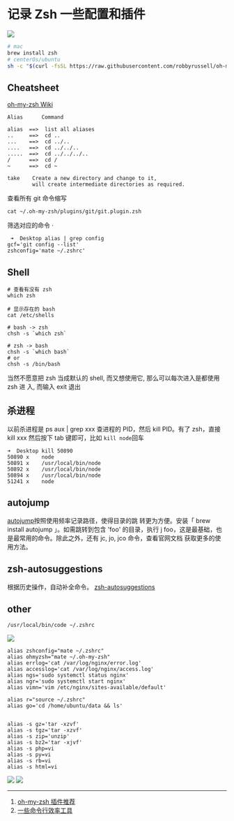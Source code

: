 # 记录 Zsh 一些配置和插件

 <img src='https://loremxuetengfei.oss-cn-beijing.aliyuncs.com/Xnip2019-04-13_18-45-56-1555152600.jpg'/>

```bash
# mac
brew install zsh
# centerOs/ubuntu
sh -c "$(curl -fsSL https://raw.githubusercontent.com/robbyrussell/oh-my-zsh/master/tools/install.sh)"
```

## Cheatsheet

[oh-my-zsh Wiki](https://github.com/robbyrussell/oh-my-zsh/wiki/Cheatsheet#git)

```
Alias	   Command

alias  ==>  list all aliases
..	   ==>  cd ..
...    ==> 	cd ../..
....   ==>	cd ../../..
.....  ==>  cd ../../../..
/	   ==>  cd /
~	   ==>  cd ~

take	Create a new directory and change to it,
        will create intermediate directories as required.
```

查看所有 git 命令缩写

```
cat ~/.oh-my-zsh/plugins/git/git.plugin.zsh
```

筛选对应的命令 ·

```shell
 ➜  Desktop alias | grep config
gcf='git config --list'
zshconfig='mate ~/.zshrc'
```

## Shell

```shell
# 查看有没有 zsh
which zsh

# 显示存在的 bash
cat /etc/shells

# bash -> zsh
chsh -s `which zsh`

# zsh -> bash
chsh -s `which bash`
# or
chsh -s /bin/bash
```

当然不愿意把 zsh 当成默认的 shell, 而又想使用它, 那么可以每次进入是都使用 zsh 进
入, 而输入 exit 退出

## 杀进程

以前杀进程是 ps aux | grep xxx 查进程的 PID，然后 kill PID。有了 zsh，直接 kill
xxx 然后按下 tab 键即可，比如 `kill node`回车

```shell
➜  Desktop kill 50890
50890 x    node
50891 x    /usr/local/bin/node
50892 x    /usr/local/bin/node
50894 x    /usr/local/bin/node
51241 x    node
```

## autojump

[autojump](https://github.com/wting/autojump)按照使用频率记录路径，使得目录的跳
转更为方便。安装「 brew install autojump 」。如需跳转到包含 'foo' 的目录，执行 j
foo，这是最基础，也是最常用的命令。除此之外，还有 jc, jo, jco 命令，查看官网文档
获取更多的使用方法。

## zsh-autosuggestions

根据历史操作，自动补全命令。
[zsh-autosuggestions](https://github.com/zsh-users/zsh-autosuggestions)

## other

<!-- <img src='https://loremxuetengfei.oss-cn-beijing.aliyuncs.com/Xnip2019-04-13_18-47-01-1555152600.jpg'/>
<img src='https://loremxuetengfei.oss-cn-beijing.aliyuncs.com/Xnip2019-04-13_18-46-56-1555152600.jpg'/> -->

```bash
/usr/local/bin/code ~/.zshrc
```

<img src='https://loremxuetengfei.oss-cn-beijing.aliyuncs.com/Xnip2019-04-13_18-46-28-1555152600.jpg'/>

```shell
alias zshconfig="mate ~/.zshrc"
alias ohmyzsh="mate ~/.oh-my-zsh"
alias errlog='cat /var/log/nginx/error.log'
alias accesslog='cat /var/log/nginx/access.log'
alias ngs='sudo systemctl status nginx'
alias ngr='sudo systemctl start nginx'
alias vimn='vim /etc/nginx/sites-available/default'

alias r="source ~/.zshrc"
alias go='cd /home/ubuntu/data && ls'


alias -s gz='tar -xzvf'
alias -s tgz='tar -xzvf'
alias -s zip='unzip'
alias -s bz2='tar -xjvf'
alias -s php=vi
alias -s py=vi
alias -s rb=vi
alias -s html=vi
```

<img src='https://loremxuetengfei.oss-cn-beijing.aliyuncs.com/Xnip2019-04-13_18-54-02-1555152879.jpg'/>
<img src='https://loremxuetengfei.oss-cn-beijing.aliyuncs.com/Xnip2019-04-13_18-54-55-1555152941.jpg'/>

---

1. [oh-my-zsh 插件推荐](https://hufangyun.com/2017/zsh-plugin/)
2. [一些命令行效率工具](http://wulfric.me/2015/08/zsh/)
